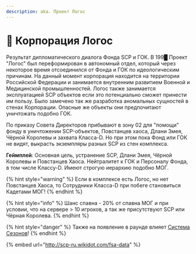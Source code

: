 ```yaml
---
description: aka. Проект Логос
---
```


# 👤 Корпорация Логос

Результат дипломатического диалога Фонда SCP и ГОК. В 199█ Проект "Логос" был переформирован в автономный отдел, который через некоторое время отсоединился от Фонда и ГОК по идеологическим причинам. На данный момент корпорация находится на территории Российской Федерации и занимается внутренним развитием Военной и Медицинской промышленностей. Логос также занимается эксплуатацией SCP объектов если это потенциально сможет принести им пользу. Было замечено так же разработка аномальных сущностей в стенах Корпорации. Опасные же объекты они предпочитают уничтожать подобно ГОК.

По приказу Совета Директоров прибывают в зону 02 для "помощи" фонду в уничтожении SCP-объектов, Повстанцев хаоса, Длани Змея, Чёрной Королевы и захвата Класса-D. Но при этом пока Фонд или ГОК не видят, выкрасть экземпляры разных SCP из стен комплекса.

**Геймплей**: Основная цель, устранение SCP, Длани Змея, Чёрной Королевы и Повстанцев Хаоса. Нейтралитет к ГОК и Персоналу Фонда, в том числе Классу-D. Имеют строгую иерархию подобно МОГ.

{% hint style="warning" %}
Если в комплексе есть Логос, но нет Повстанцев Хаоса, то Сотрудники Класса-D при побеге становиться Кадетами МОГ!
{% endhint %}

{% hint style="info" %}
Шанс спавна - 20% от спавна МОГ и при условии, что на сервере > 10 игроков, а так же присутствуют SCP или Чёрная Королева.
{% endhint %}

{% hint style="danger" %}
Также на появление в раунде влияет [Система Сезонов](../../server-systems/seasons-system.md)!
{% endhint %}

{% embed url="http://scp-ru.wikidot.com/fsa-data" %}
